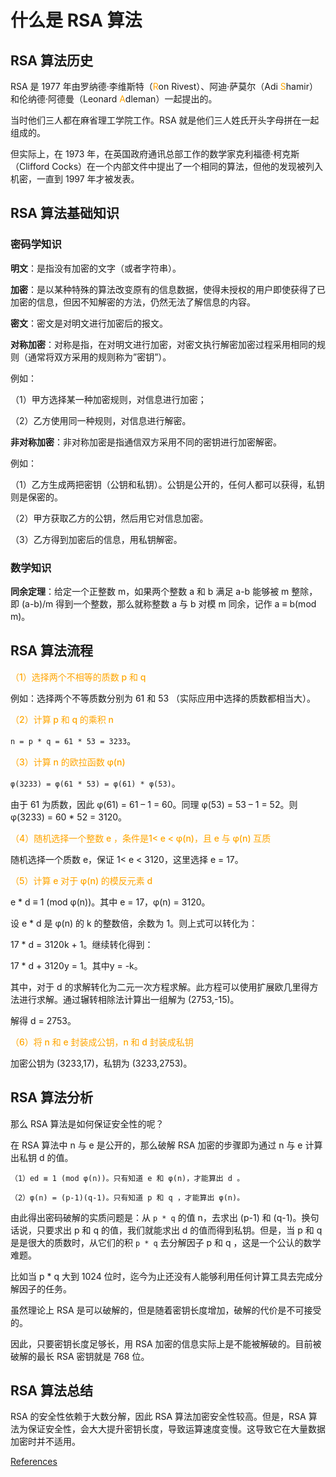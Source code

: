 # 什么是 RSA 算法

## RSA 算法历史

RSA 是 1977 年由罗纳德·李维斯特（<span style="color:orange;">R</span>on Rivest）、阿迪·萨莫尔（Adi <span style="color:orange;">S</span>hamir）和伦纳德·阿德曼（Leonard <span style="color:orange;">A</span>dleman）一起提出的。

当时他们三人都在麻省理工学院工作。RSA 就是他们三人姓氏开头字母拼在一起组成的。

但实际上，在 1973 年，在英国政府通讯总部工作的数学家克利福德·柯克斯（Clifford Cocks）在一个内部文件中提出了一个相同的算法，但他的发现被列入机密，一直到 1997 年才被发表。

## RSA 算法基础知识

### 密码学知识

**明文**：是指没有加密的文字（或者字符串）。

**加密**：是以某种特殊的算法改变原有的信息数据，使得未授权的用户即使获得了已加密的信息，但因不知解密的方法，仍然无法了解信息的内容。

**密文**：密文是对明文进行加密后的报文。

**对称加密**：对称是指，在对明文进行加密，对密文执行解密加密过程采用相同的规则（通常将双方采用的规则称为”密钥”）。

例如：

（1）甲方选择某一种加密规则，对信息进行加密；

（2）乙方使用同一种规则，对信息进行解密。

**非对称加密**：非对称加密是指通信双方采用不同的密钥进行加密解密。

例如：

（1）乙方生成两把密钥（公钥和私钥）。公钥是公开的，任何人都可以获得，私钥则是保密的。

（2）甲方获取乙方的公钥，然后用它对信息加密。

（3）乙方得到加密后的信息，用私钥解密。

### 数学知识

**同余定理**：给定一个正整数 m，如果两个整数 a 和 b 满足 a-b 能够被 m 整除，即 (a-b)/m 得到一个整数，那么就称整数 a 与 b 对模 m 同余，记作 a ≡ b(mod m)。

## RSA 算法流程

<span style="color:orange;font-weight:550;">（1）选择两个不相等的质数 p 和 q</span>

例如：选择两个不等质数分别为 61 和 53 （实际应用中选择的质数都相当大）。

<span style="color:orange;font-weight:550;">（2）计算 p 和 q 的乘积 n</span>

`n = p * q = 61 * 53 = 3233`。

<span style="color:orange;font-weight:550;">（3）计算 n 的欧拉函数 φ(n)</span>

`φ(3233) = φ(61 * 53) = φ(61) * φ(53)`。

由于 61 为质数，因此 φ(61) = 61 – 1 = 60。同理 φ(53) = 53  – 1 = 52。则 φ(3233) = 60 * 52 = 3120。

<span style="color:orange;font-weight:550;">（4）随机选择一个整数 e ，条件是1< e < φ(n)，且 e 与 φ(n) 互质</span>

随机选择一个质数 e，保证 1< e < 3120，这里选择 e = 17。

<span style="color:orange;font-weight:550;">（5）计算 e 对于 φ(n) 的模反元素 d</span>

e * d ≡ 1 (mod φ(n))。其中 e = 17，φ(n) = 3120。

设 e * d 是 φ(n) 的 k 的整数倍，余数为 1。则上式可以转化为：

17 * d = 3120k + 1。继续转化得到：

17 * d + 3120y = 1。其中y = -k。

其中，对于 d 的求解转化为二元一次方程求解。此方程可以使用扩展欧几里得方法进行求解。通过辗转相除法计算出一组解为 (2753,-15)。

解得 d = 2753。

<span style="color:orange;font-weight:550;">（6）将 n 和 e 封装成公钥，n 和 d 封装成私钥</span>

加密公钥为 (3233,17)，私钥为 (3233,2753)。

## RSA 算法分析

那么 RSA 算法是如何保证安全性的呢？

在 RSA 算法中 n 与 e 是公开的，那么破解 RSA 加密的步骤即为通过 n 与 e 计算出私钥 d 的值。

```text
（1）ed ≡ 1 (mod φ(n))。只有知道 e 和 φ(n)，才能算出 d 。

（2）φ(n) = (p-1)(q-1)。只有知道 p 和 q ，才能算出 φ(n)。
```

由此得出密码破解的实质问题是：从 `p * q` 的值 n，去求出 (p-1) 和 (q-1)。换句话说，只要求出 p 和 q 的值，我们就能求出 d 的值而得到私钥。但是，当 p 和 q 是是很大的质数时，从它们的积 `p * q` 去分解因子 p 和 q ，这是一个公认的数学难题。

比如当 p * q 大到 1024 位时，迄今为止还没有人能够利用任何计算工具去完成分解因子的任务。

虽然理论上 RSA 是可以破解的，但是随着密钥长度增加，破解的代价是不可接受的。

因此，只要密钥长度足够长，用 RSA 加密的信息实际上是不能被解破的。目前被破解的最长 RSA 密钥就是 768 位。

## RSA 算法总结

RSA 的安全性依赖于大数分解，因此 RSA 算法加密安全性较高。但是，RSA 算法为保证安全性，会大大提升密钥长度，导致运算速度变慢。这导致它在大量数据加密时并不适用。

[References](https://www.cxyxiaowu.com/718.html)
